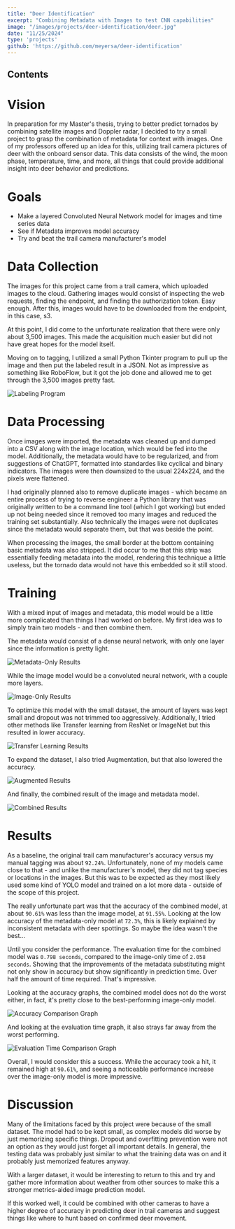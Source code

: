 ```yaml
---
title: "Deer Identification"
excerpt: "Combining Metadata with Images to test CNN capabilities"
image: "/images/projects/deer-identification/deer.jpg"
date: "11/25/2024"
type: 'projects'
github: 'https://github.com/meyersa/deer-identification'
---
```

## Contents 

# Vision
In preparation for my Master's thesis, trying to better predict tornados by combining satellite images and Doppler radar, I decided to try a small project to grasp the combination of metadata for context with images. One of my professors offered up an idea for this, utilizing trail camera pictures of deer with the onboard sensor data. This data consists of the wind, the moon phase, temperature, time, and more, all things that could provide additional insight into deer behavior and predictions. 

# Goals
- Make a layered Convoluted Neural Network model for images and time series data
- See if Metadata improves model accuracy
- Try and beat the trail camera manufacturer's model

# Data Collection
The images for this project came from a trail camera, which uploaded images to the cloud. Gathering images would consist of inspecting the web requests, finding the endpoint, and finding the authorization token. Easy enough. After this, images would have to be downloaded from the endpoint, in this case, s3. 

At this point, I did come to the unfortunate realization that there were only about 3,500 images. This made the acquisition much easier but did not have great hopes for the model itself. 

Moving on to tagging, I utilized a small Python Tkinter program to pull up the image and then put the labeled result in a JSON. Not as impressive as something like RoboFlow, but it got the job done and allowed me to get through the 3,500 images pretty fast. 

![Labeling Program](/images/projects/deer-identification/label_program.png)

# Data Processing
Once images were imported, the metadata was cleaned up and dumped into a CSV along with the image location, which would be fed into the model. Additionally, the metadata would have to be regularized, and from suggestions of ChatGPT, formatted into standardes like cyclical and binary indicators. The images were then downsized to the usual 224x224, and the pixels were flattened. 

I had originally planned also to remove duplicate images - which became an entire process of trying to reverse engineer a Python library that was originally written to be a command line tool (which I got working) but ended up not being needed since it removed too many images and reduced the training set substantially. Also technically the images were not duplicates since the metadata would separate them, but that was beside the point. 

When processing the images, the small border at the bottom containing basic metadata was also stripped. It did occur to me that this strip was essentially feeding metadata into the model, rendering this technique a little useless, but the tornado data would not have this embedded so it still stood. 

# Training
With a mixed input of images and metadata, this model would be a little more complicated than things I had worked on before. My first idea was to simply train two models - and then combine them. 

The metadata would consist of a dense neural network, with only one layer since the information is pretty light. 

![Metadata-Only Results](/images/projects/deer-identification/Metadata-Only_Metrics.png)

While the image model would be a convoluted neural network, with a couple more layers. 

![Image-Only Results](/images/projects/deer-identification/Image-Only_Metrics.png)

To optimize this model with the small dataset, the amount of layers was kept small and dropout was not trimmed too aggressively. Additionally, I tried other methods like Transfer learning from ResNet or ImageNet but this resulted in lower accuracy. 

![Transfer Learning Results](/images/projects/deer-identification/Transfer_Metrics.png)

To expand the dataset, I also tried Augmentation, but that also lowered the accuracy. 

![Augmented Results](/images/projects/deer-identification/Augmented_Metrics.png)

And finally, the combined result of the image and metadata model. 

![Combined Results](/images/projects/deer-identification/Combined_Metrics.png)

# Results
As a baseline, the original trail cam manufacturer's accuracy versus my manual tagging was about `92.24%`. Unfortunately, none of my models came close to that - and unlike the manufacturer's model, they did not tag species or locations in the images. But this was to be expected as they most likely used some kind of YOLO model and trained on a lot more data - outside of the scope of this project. 

The really unfortunate part was that the accuracy of the combined model, at about `90.61%` was less than the image model, at `91.55%`. Looking at the low accuracy of the metadata-only model at `72.3%`, this is likely explained by inconsistent metadata with deer spottings. So maybe the idea wasn't the best... 

Until you consider the performance. The evaluation time for the combined model was `0.798 seconds`, compared to the image-only time of `2.058 seconds`. Showing that the improvements of the metadata substituting might not only show in accuracy but show significantly in prediction time. Over half the amount of time required. That's impressive. 

Looking at the accuracy graphs, the combined model does not do the worst either, in fact, it's pretty close to the best-performing image-only model. 

![Accuracy Comparison Graph](/images/projects/deer-identification/Comparison_of_Model_Accuracy.png)

And looking at the evaluation time graph, it also strays far away from the worst performing. 

![Evaluation Time Comparison Graph](/images/projects/deer-identification/Comparison_of_Model_Evaluation_Time.png)

Overall, I would consider this a success. While the accuracy took a hit, it remained high at `90.61%`, and seeing a noticeable performance increase over the image-only model is more impressive.

# Discussion
Many of the limitations faced by this project were because of the small dataset. The model had to be kept small, as complex models did worse by just memorizing specific things. Dropout and overfitting prevention were not an option as they would just forget all important details. In general, the testing data was probably just similar to what the training data was on and it probably just memorized features anyway. 

With a larger dataset, it would be interesting to return to this and try and gather more information about weather from other sources to make this a stronger metrics-aided image prediction model. 

If this worked well, it could be combined with other cameras to have a higher degree of accuracy in predicting deer in trail cameras and suggest things like where to hunt based on confirmed deer movement. 